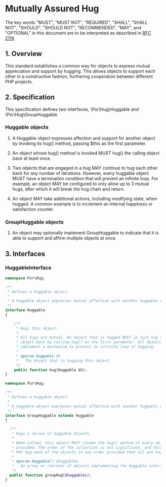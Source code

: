 Mutually Assured Hug
====================

The key words "MUST", "MUST NOT", "REQUIRED", "SHALL", "SHALL NOT", "SHOULD",
"SHOULD NOT", "RECOMMENDED", "MAY", and "OPTIONAL" in this document are to be
interpreted as described in [RFC 2119](http://tools.ietf.org/html/rfc2119).

## 1. Overview

This standard establishes a common way for objects to express mutual
appreciation and support by hugging.  This allows objects to support each other
in a constructive fashion, furthering cooperation between different PHP projects.

## 2. Specification

This specification defines two interfaces, \Psr\Hug\Huggable and
\Psr\Hug\GroupHuggable.

### Huggable objects

1. A Huggable object expresses affection and support for another object by invoking
   its hug() method, passing $this as the first parameter.

2. An object whose hug() method is invoked MUST hug() the calling object back
   at least once.

3. Two objects that are engaged in a hug MAY continue to hug each other back for
   any number of iterations. However, every huggable object MUST have a termination
   condition that will prevent an infinite loop.  For example, an object MAY be
   configured to only allow up to 3 mutual hugs, after which it will break the hug
   chain and return.

4. An object MAY take additional actions, including modifying state, when hugged.
   A common example is to increment an internal happiness or satisfaction counter.

### GroupHuggable objects

1. An object may optionally implement GroupHuggable to indicate that it is able
   to support and affirm multiple objects at once.

## 3. Interfaces

### HuggableInterface

~~~php
namespace Psr\Hug;

/**
 * Defines a huggable object.
 *
 * A huggable object expresses mutual affection with another huggable object.
 */
interface Huggable
{

    /**
     * Hugs this object.
     *
     * All hugs are mutual. An object that is hugged MUST in turn hug the other
     * object back by calling hug() on the first parameter. All objects MUST
     * implement a mechanism to prevent an infinite loop of hugging.
     *
     * @param Huggable $h
     *   The object that is hugging this object.
     */
    public function hug(Huggable $h);
}
~~~

~~~php
namespace Psr\Hug;

/**
 * Defines a huggable object.
 *
 * A huggable object expresses mutual affection with another huggable object.
 */
interface GroupHuggable extends Huggable
{

  /**
   * Hugs a series of huggable objects.
   *
   * When called, this object MUST invoke the hug() method of every object
   * provided. The order of the collection is not significant, and this object
   * MAY hug each of the objects in any order provided that all are hugged.
   *
   * @param Huggable[] $huggables
   *   An array or iterator of objects implementing the Huggable interface.
   */
  public function groupHug($huggables);
}
~~~
